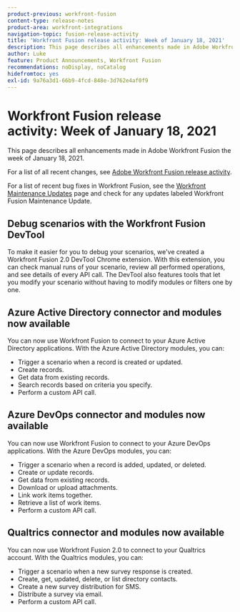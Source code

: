 ```yaml
---
product-previous: workfront-fusion
content-type: release-notes
product-area: workfront-integrations
navigation-topic: fusion-release-activity
title: 'Workfront Fusion release activity: Week of January 18, 2021'
description: This page describes all enhancements made in Adobe Workfront Fusion the week of January 18, 2021.
author: Luke
feature: Product Announcements, Workfront Fusion
recommendations: noDisplay, noCatalog
hidefromtoc: yes
exl-id: 9a76a3d1-66b9-4fcd-848e-3d762e4af0f9
---
```

# Workfront Fusion release activity:&nbsp;Week of January 18, 2021

This page describes all enhancements made in Adobe Workfront Fusion the week of January 18, 2021.

For a list of all recent changes, see [Adobe Workfront Fusion release activity](/help/workfront-fusion/fusion-product-releases/fusion-release-activity.md).

For a list of recent bug fixes in Workfront Fusion, see the [Workfront Maintenance Updates](https://experienceleague.adobe.com/docs/workfront-known-issues/releases/current-updates.html) page and check for any updates labeled Workfront Fusion Maintenance Update.

## Debug scenarios with the Workfront Fusion DevTool

To make it easier for you to debug your scenarios, we've created a Workfront Fusion 2.0 DevTool Chrome extension. With this extension, you can check manual runs of your scenario, review all performed operations, and see details of every API call. The DevTool also features tools that let you modify your scenario without having to modify modules or filters one by one.

## Azure Active Directory connector and modules now available

You can now use Workfront Fusion to connect to your Azure Active Directory applications. With the Azure Active Directory modules, you can:

* Trigger a scenario when a record is created or updated.
* Create records.
* Get data from existing records.
* Search records based on criteria you specify.
* Perform a custom API call.

## Azure DevOps connector and modules now available

You can now use Workfront Fusion to connect to your Azure DevOps applications. With the Azure DevOps modules, you can:

* Trigger a scenario when a record is added, updated, or deleted.
* Create or update records.
* Get data from existing records.
* Download or upload attachments.
* Link work items together.
* Retrieve a list of work items.
* Perform a custom API call.

## Qualtrics connector and modules now available

You can now use Workfront Fusion 2.0 to connect to your Qualtrics account. With the Qualtrics modules, you can:

* Trigger a scenario when a new survey response is created.
* Create, get, updated, delete, or list directory contacts.
* Create a new survey distribution for SMS.
* Distribute a survey via email.
* Perform a custom API call.
